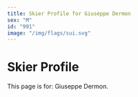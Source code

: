 ```yaml
---
title: Skier Profile for Giuseppe Dermon
sex: "M"
id: "991"
image: "/img/flags/sui.svg" 
---
```


# Skier Profile

This page is for: Giuseppe Dermon.
    